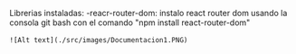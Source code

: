 Librerias instaladas: 
    -reacr-router-dom: instalo react router dom usando la consola git bash con el comando 
    "npm install react-router-dom"
    
    ![Alt text](./src/images/Documentacion1.PNG)